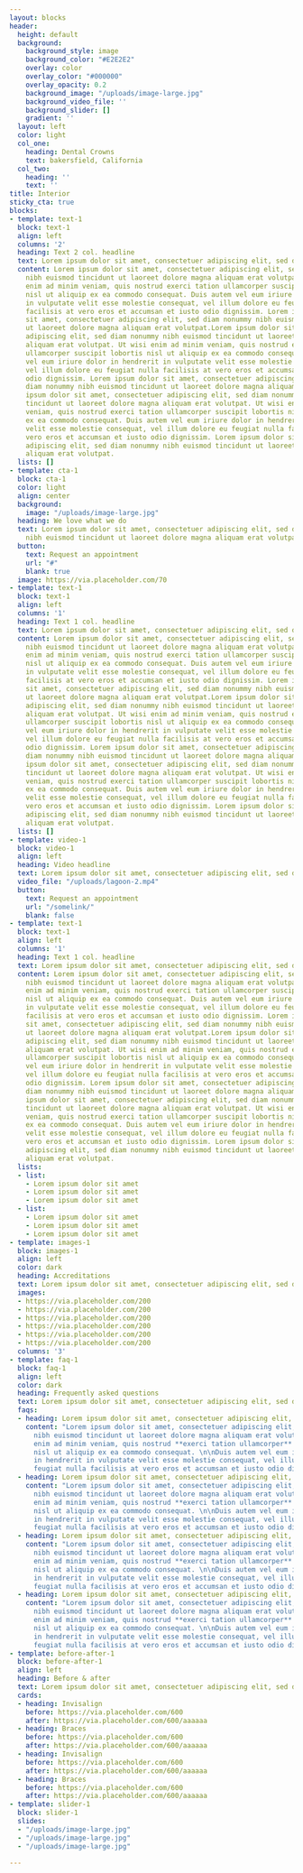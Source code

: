 ```yaml
---
layout: blocks
header:
  height: default
  background:
    background_style: image
    background_color: "#E2E2E2"
    overlay: color
    overlay_color: "#000000"
    overlay_opacity: 0.2
    background_image: "/uploads/image-large.jpg"
    background_video_file: ''
    background_slider: []
    gradient: ''
  layout: left
  color: light
  col_one:
    heading: Dental Crowns
    text: bakersfield, California
  col_two:
    heading: ''
    text: ''
title: Interior
sticky_cta: true
blocks:
- template: text-1
  block: text-1
  align: left
  columns: '2'
  heading: Text 2 col. headline
  text: Lorem ipsum dolor sit amet, consectetuer adipiscing elit, sed diam
  content: Lorem ipsum dolor sit amet, consectetuer adipiscing elit, sed diam nonummy
    nibh euismod tincidunt ut laoreet dolore magna aliquam erat volutpat. Ut wisi
    enim ad minim veniam, quis nostrud exerci tation ullamcorper suscipit lobortis
    nisl ut aliquip ex ea commodo consequat. Duis autem vel eum iriure dolor in hendrerit
    in vulputate velit esse molestie consequat, vel illum dolore eu feugiat nulla
    facilisis at vero eros et accumsan et iusto odio dignissim. Lorem ipsum dolor
    sit amet, consectetuer adipiscing elit, sed diam nonummy nibh euismod tincidunt
    ut laoreet dolore magna aliquam erat volutpat.Lorem ipsum dolor sit amet, consectetuer
    adipiscing elit, sed diam nonummy nibh euismod tincidunt ut laoreet dolore magna
    aliquam erat volutpat. Ut wisi enim ad minim veniam, quis nostrud exerci tation
    ullamcorper suscipit lobortis nisl ut aliquip ex ea commodo consequat. Duis autem
    vel eum iriure dolor in hendrerit in vulputate velit esse molestie consequat,
    vel illum dolore eu feugiat nulla facilisis at vero eros et accumsan et iusto
    odio dignissim. Lorem ipsum dolor sit amet, consectetuer adipiscing elit, sed
    diam nonummy nibh euismod tincidunt ut laoreet dolore magna aliquam erat volutpat.Lorem
    ipsum dolor sit amet, consectetuer adipiscing elit, sed diam nonummy nibh euismod
    tincidunt ut laoreet dolore magna aliquam erat volutpat. Ut wisi enim ad minim
    veniam, quis nostrud exerci tation ullamcorper suscipit lobortis nisl ut aliquip
    ex ea commodo consequat. Duis autem vel eum iriure dolor in hendrerit in vulputate
    velit esse molestie consequat, vel illum dolore eu feugiat nulla facilisis at
    vero eros et accumsan et iusto odio dignissim. Lorem ipsum dolor sit amet, consectetuer
    adipiscing elit, sed diam nonummy nibh euismod tincidunt ut laoreet dolore magna
    aliquam erat volutpat.
  lists: []
- template: cta-1
  block: cta-1
  color: light
  align: center
  background:
    image: "/uploads/image-large.jpg"
  heading: We love what we do
  text: Lorem ipsum dolor sit amet, consectetuer adipiscing elit, sed diam nonummy
    nibh euismod tincidunt ut laoreet dolore magna aliquam erat volutpat.
  button:
    text: Request an appointment
    url: "#"
    blank: true
  image: https://via.placeholder.com/70
- template: text-1
  block: text-1
  align: left
  columns: '1'
  heading: Text 1 col. headline
  text: Lorem ipsum dolor sit amet, consectetuer adipiscing elit, sed diam
  content: Lorem ipsum dolor sit amet, consectetuer adipiscing elit, sed diam nonummy
    nibh euismod tincidunt ut laoreet dolore magna aliquam erat volutpat. Ut wisi
    enim ad minim veniam, quis nostrud exerci tation ullamcorper suscipit lobortis
    nisl ut aliquip ex ea commodo consequat. Duis autem vel eum iriure dolor in hendrerit
    in vulputate velit esse molestie consequat, vel illum dolore eu feugiat nulla
    facilisis at vero eros et accumsan et iusto odio dignissim. Lorem ipsum dolor
    sit amet, consectetuer adipiscing elit, sed diam nonummy nibh euismod tincidunt
    ut laoreet dolore magna aliquam erat volutpat.Lorem ipsum dolor sit amet, consectetuer
    adipiscing elit, sed diam nonummy nibh euismod tincidunt ut laoreet dolore magna
    aliquam erat volutpat. Ut wisi enim ad minim veniam, quis nostrud exerci tation
    ullamcorper suscipit lobortis nisl ut aliquip ex ea commodo consequat. Duis autem
    vel eum iriure dolor in hendrerit in vulputate velit esse molestie consequat,
    vel illum dolore eu feugiat nulla facilisis at vero eros et accumsan et iusto
    odio dignissim. Lorem ipsum dolor sit amet, consectetuer adipiscing elit, sed
    diam nonummy nibh euismod tincidunt ut laoreet dolore magna aliquam erat volutpat.Lorem
    ipsum dolor sit amet, consectetuer adipiscing elit, sed diam nonummy nibh euismod
    tincidunt ut laoreet dolore magna aliquam erat volutpat. Ut wisi enim ad minim
    veniam, quis nostrud exerci tation ullamcorper suscipit lobortis nisl ut aliquip
    ex ea commodo consequat. Duis autem vel eum iriure dolor in hendrerit in vulputate
    velit esse molestie consequat, vel illum dolore eu feugiat nulla facilisis at
    vero eros et accumsan et iusto odio dignissim. Lorem ipsum dolor sit amet, consectetuer
    adipiscing elit, sed diam nonummy nibh euismod tincidunt ut laoreet dolore magna
    aliquam erat volutpat.
  lists: []
- template: video-1
  block: video-1
  align: left
  heading: Video headline
  text: Lorem ipsum dolor sit amet, consectetuer adipiscing elit, sed diam
  video_file: "/uploads/lagoon-2.mp4"
  button:
    text: Request an appointment
    url: "/somelink/"
    blank: false
- template: text-1
  block: text-1
  align: left
  columns: '1'
  heading: Text 1 col. headline
  text: Lorem ipsum dolor sit amet, consectetuer adipiscing elit, sed diam
  content: Lorem ipsum dolor sit amet, consectetuer adipiscing elit, sed diam nonummy
    nibh euismod tincidunt ut laoreet dolore magna aliquam erat volutpat. Ut wisi
    enim ad minim veniam, quis nostrud exerci tation ullamcorper suscipit lobortis
    nisl ut aliquip ex ea commodo consequat. Duis autem vel eum iriure dolor in hendrerit
    in vulputate velit esse molestie consequat, vel illum dolore eu feugiat nulla
    facilisis at vero eros et accumsan et iusto odio dignissim. Lorem ipsum dolor
    sit amet, consectetuer adipiscing elit, sed diam nonummy nibh euismod tincidunt
    ut laoreet dolore magna aliquam erat volutpat.Lorem ipsum dolor sit amet, consectetuer
    adipiscing elit, sed diam nonummy nibh euismod tincidunt ut laoreet dolore magna
    aliquam erat volutpat. Ut wisi enim ad minim veniam, quis nostrud exerci tation
    ullamcorper suscipit lobortis nisl ut aliquip ex ea commodo consequat. Duis autem
    vel eum iriure dolor in hendrerit in vulputate velit esse molestie consequat,
    vel illum dolore eu feugiat nulla facilisis at vero eros et accumsan et iusto
    odio dignissim. Lorem ipsum dolor sit amet, consectetuer adipiscing elit, sed
    diam nonummy nibh euismod tincidunt ut laoreet dolore magna aliquam erat volutpat.Lorem
    ipsum dolor sit amet, consectetuer adipiscing elit, sed diam nonummy nibh euismod
    tincidunt ut laoreet dolore magna aliquam erat volutpat. Ut wisi enim ad minim
    veniam, quis nostrud exerci tation ullamcorper suscipit lobortis nisl ut aliquip
    ex ea commodo consequat. Duis autem vel eum iriure dolor in hendrerit in vulputate
    velit esse molestie consequat, vel illum dolore eu feugiat nulla facilisis at
    vero eros et accumsan et iusto odio dignissim. Lorem ipsum dolor sit amet, consectetuer
    adipiscing elit, sed diam nonummy nibh euismod tincidunt ut laoreet dolore magna
    aliquam erat volutpat.
  lists:
  - list:
    - Lorem ipsum dolor sit amet
    - Lorem ipsum dolor sit amet
    - Lorem ipsum dolor sit amet
  - list:
    - Lorem ipsum dolor sit amet
    - Lorem ipsum dolor sit amet
    - Lorem ipsum dolor sit amet
- template: images-1
  block: images-1
  align: left
  color: dark
  heading: Accreditations
  text: Lorem ipsum dolor sit amet, consectetuer adipiscing elit, sed diam
  images:
  - https://via.placeholder.com/200
  - https://via.placeholder.com/200
  - https://via.placeholder.com/200
  - https://via.placeholder.com/200
  - https://via.placeholder.com/200
  - https://via.placeholder.com/200
  columns: '3'
- template: faq-1
  block: faq-1
  align: left
  color: dark
  heading: Frequently asked questions
  text: Lorem ipsum dolor sit amet, consectetuer adipiscing elit, sed diam
  faqs:
  - heading: Lorem ipsum dolor sit amet, consectetuer adipiscing elit, sed diam?
    content: "Lorem ipsum dolor sit amet, consectetuer adipiscing elit, sed diam nonummy
      nibh euismod tincidunt ut laoreet dolore magna aliquam erat volutpat. Ut wisi
      enim ad minim veniam, quis nostrud **exerci tation ullamcorper** suscipit lobortis
      nisl ut aliquip ex ea commodo consequat. \n\nDuis autem vel eum iriure dolor
      in hendrerit in vulputate velit esse molestie consequat, vel illum dolore eu
      feugiat nulla facilisis at vero eros et accumsan et iusto odio dignissim"
  - heading: Lorem ipsum dolor sit amet, consectetuer adipiscing elit, sed diam?
    content: "Lorem ipsum dolor sit amet, consectetuer adipiscing elit, sed diam nonummy
      nibh euismod tincidunt ut laoreet dolore magna aliquam erat volutpat. Ut wisi
      enim ad minim veniam, quis nostrud **exerci tation ullamcorper** suscipit lobortis
      nisl ut aliquip ex ea commodo consequat. \n\nDuis autem vel eum iriure dolor
      in hendrerit in vulputate velit esse molestie consequat, vel illum dolore eu
      feugiat nulla facilisis at vero eros et accumsan et iusto odio dignissim"
  - heading: Lorem ipsum dolor sit amet, consectetuer adipiscing elit, sed diam?
    content: "Lorem ipsum dolor sit amet, consectetuer adipiscing elit, sed diam nonummy
      nibh euismod tincidunt ut laoreet dolore magna aliquam erat volutpat. Ut wisi
      enim ad minim veniam, quis nostrud **exerci tation ullamcorper** suscipit lobortis
      nisl ut aliquip ex ea commodo consequat. \n\nDuis autem vel eum iriure dolor
      in hendrerit in vulputate velit esse molestie consequat, vel illum dolore eu
      feugiat nulla facilisis at vero eros et accumsan et iusto odio dignissim"
  - heading: Lorem ipsum dolor sit amet, consectetuer adipiscing elit, sed diam?
    content: "Lorem ipsum dolor sit amet, consectetuer adipiscing elit, sed diam nonummy
      nibh euismod tincidunt ut laoreet dolore magna aliquam erat volutpat. Ut wisi
      enim ad minim veniam, quis nostrud **exerci tation ullamcorper** suscipit lobortis
      nisl ut aliquip ex ea commodo consequat. \n\nDuis autem vel eum iriure dolor
      in hendrerit in vulputate velit esse molestie consequat, vel illum dolore eu
      feugiat nulla facilisis at vero eros et accumsan et iusto odio dignissim"
- template: before-after-1
  block: before-after-1
  align: left
  heading: Before & after
  text: Lorem ipsum dolor sit amet, consectetuer adipiscing elit, sed diam
  cards:
  - heading: Invisalign
    before: https://via.placeholder.com/600
    after: https://via.placeholder.com/600/aaaaaa
  - heading: Braces
    before: https://via.placeholder.com/600
    after: https://via.placeholder.com/600/aaaaaa
  - heading: Invisalign
    before: https://via.placeholder.com/600
    after: https://via.placeholder.com/600/aaaaaa
  - heading: Braces
    before: https://via.placeholder.com/600
    after: https://via.placeholder.com/600/aaaaaa
- template: slider-1
  block: slider-1
  slides:
  - "/uploads/image-large.jpg"
  - "/uploads/image-large.jpg"
  - "/uploads/image-large.jpg"

---
```

